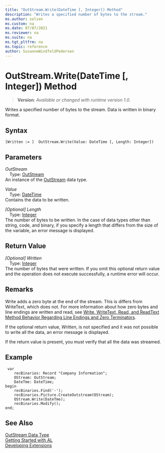 ```yaml
---
title: "OutStream.Write(DateTime [, Integer]) Method"
description: "Writes a specified number of bytes to the stream."
ms.author: solsen
ms.custom: na
ms.date: 07/07/2021
ms.reviewer: na
ms.suite: na
ms.tgt_pltfrm: na
ms.topic: reference
author: SusanneWindfeldPedersen
---
```

[//]: # (START>DO_NOT_EDIT)
[//]: # (IMPORTANT:Do not edit any of the content between here and the END>DO_NOT_EDIT.)
[//]: # (Any modifications should be made in the .xml files in the ModernDev repo.)
# OutStream.Write(DateTime [, Integer]) Method
> **Version**: _Available or changed with runtime version 1.0._

Writes a specified number of bytes to the stream. Data is written in binary format.


## Syntax
```AL
[Written := ]  OutStream.Write(Value: DateTime [, Length: Integer])
```
## Parameters
*OutStream*  
&emsp;Type: [OutStream](outstream-data-type.md)  
An instance of the [OutStream](outstream-data-type.md) data type.  

*Value*  
&emsp;Type: [DateTime](../datetime/datetime-data-type.md)  
Contains the data to be written.
        
*[Optional] Length*  
&emsp;Type: [Integer](../integer/integer-data-type.md)  
The number of bytes to be written. In the case of data types other than string, code, and binary, if you specify a length that differs from the size of the variable, an error message is displayed.  


## Return Value
*[Optional] Written*  
&emsp;Type: [Integer](../integer/integer-data-type.md)  
The number of bytes that were written. If you omit this optional return value and the operation does not execute successfully, a runtime error will occur.  


[//]: # (IMPORTANT: END>DO_NOT_EDIT)

## Remarks  
Write adds a zero byte at the end of the stream. This is differs from WriteText, which does not. For more information about how zero bytes and line endings are written and read, see [Write, WriteText, Read, and ReadText Method Behavior Regarding Line Endings and Zero Terminators](../../devenv-write-read-methods-line-break-behavior.md).

 If the optional return value, *Written*, is not specified and it was not possible to write all the data, an error message is displayed.  
  
 If the return value is present, you must verify that all the data was streamed.  
  
## Example  
  
```al
 var
    recBinaries: Record "Company Information";
    OStream: OutStream;
    DateTme: DateTime;
begin
    recBinaries.Find('-');  
    recBinaries.Picture.CreateOutstream(OStream);   
    OStream.Write(DateTme);  
    recBinaries.Modify();
end;
```    
  
## See Also
[OutStream Data Type](outstream-data-type.md)  
[Getting Started with AL](../../devenv-get-started.md)  
[Developing Extensions](../../devenv-dev-overview.md)